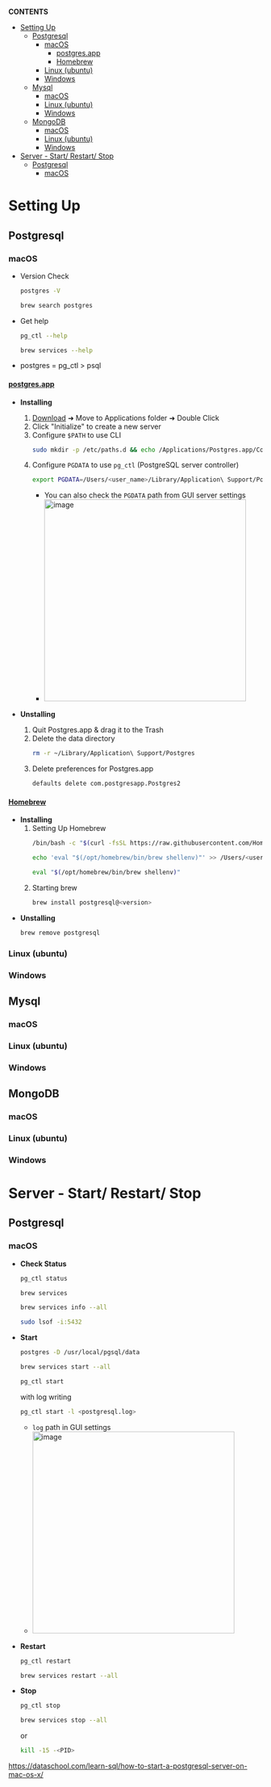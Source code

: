 **CONTENTS**
- [Setting Up](#setting-up)
  - [Postgresql](#postgresql)
    - [macOS](#macos)
      - [postgres.app](#postgresapp)
      - [Homebrew](#homebrew)
    - [Linux (ubuntu)](#linux-ubuntu)
    - [Windows](#windows)
  - [Mysql](#mysql)
    - [macOS](#macos-1)
    - [Linux (ubuntu)](#linux-ubuntu-1)
    - [Windows](#windows-1)
  - [MongoDB](#mongodb)
    - [macOS](#macos-2)
    - [Linux (ubuntu)](#linux-ubuntu-2)
    - [Windows](#windows-2)
- [Server - Start/ Restart/ Stop](#server---start-restart-stop)
  - [Postgresql](#postgresql-1)
    - [macOS](#macos-3)


# Setting Up
## Postgresql
### macOS
  - Version Check 
    ```bash
    postgres -V
    ```
    ```bash
    brew search postgres
    ```
  - Get help
      ```bash
      pg_ctl --help
      ```
      ```bash
      brew services --help
      ```
  - postgres = pg_ctl > psql
#### [postgres.app](https://postgresapp.com/)
   - **Installing**
     1. [Download](https://postgresapp.com/downloads.html) ➜ Move to Applications folder ➜ Double Click
     2. Click "Initialize" to create a new server
     3. Configure ```$PATH``` to use CLI
         ```bash
         sudo mkdir -p /etc/paths.d && echo /Applications/Postgres.app/Contents/Versions/latest/bin | sudo tee /etc/paths.d/postgresapp
         ```
     4. Configure ```PGDATA``` to use ```pg_ctl``` (PostgreSQL server controller)
         ```bash
         export PGDATA=/Users/<user_name>/Library/Application\ Support/Postgres/<var-15>
         ```
         - You can also check the ```PGDATA``` path from GUI server settings
         - <img width="400" alt="image" src="https://user-images.githubusercontent.com/73396926/200126667-b76b7017-b81e-4057-9716-207ba5ec5433.png">

   - **Unstalling**
     1. Quit Postgres.app & drag it to the Trash
     2. Delete the data directory
         ```bash
         rm -r ~/Library/Application\ Support/Postgres
         ```
     3. Delete preferences for Postgres.app 
         ```bash
         defaults delete com.postgresapp.Postgres2
         ```
#### [Homebrew](https://brew.sh/)
   - **Installing**
     1. Setting Up Homebrew
         ```bash 
         /bin/bash -c "$(curl -fsSL https://raw.githubusercontent.com/Homebrew/install/HEAD/install.sh)"
         ```
         ```bash 
         echo 'eval "$(/opt/homebrew/bin/brew shellenv)"' >> /Users/<user_name>/.zprofile
         ```
         ```bash 
         eval "$(/opt/homebrew/bin/brew shellenv)"
         ```
     2. Starting brew
         ```bash 
         brew install postgresql@<version>
         ```
   - **Unstalling**
       ```bash 
       brew remove postgresql
       ```
### Linux (ubuntu)
### Windows
## Mysql
### macOS
### Linux (ubuntu)

### Windows
## MongoDB
### macOS
### Linux (ubuntu)
### Windows


# Server - Start/ Restart/ Stop
## Postgresql
### macOS
  - **Check Status**
     ```bash 
     pg_ctl status
     ```
     ```bash 
     brew services 
     ```
     ```bash 
     brew services info --all
     ```
     ```bash 
     sudo lsof -i:5432
     ```
      
  - **Start**
      ```bash 
      postgres -D /usr/local/pgsql/data
      ```
      ```bash 
      brew services start --all 
      ```
      ```bash 
      pg_ctl start
      ```
      with log writing
      ```bash 
      pg_ctl start -l <postgresql.log>
      ```
       - ```log``` path in GUI settings
       - <img width="400" alt="image" src="https://user-images.githubusercontent.com/73396926/200126762-d9aed930-8043-4570-a88c-2d25c4b4330e.png">
  - **Restart**
      ```bash 
      pg_ctl restart
      ```
      ```bash 
      brew services restart --all 
      ```
  - **Stop**
      ```bash 
      pg_ctl stop 
      ```
      ```bash 
      brew services stop --all 
      ```
      or
      ```bash 
      kill -15 -<PID> 
      ```

https://dataschool.com/learn-sql/how-to-start-a-postgresql-server-on-mac-os-x/
